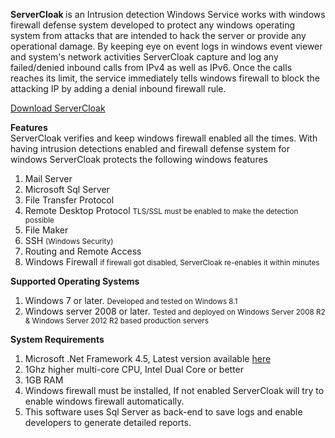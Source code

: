 <p>
  <b>
  ServerCloak
  </b>
  is an Intrusion detection Windows Service works with windows firewall defense system developed to protect any windows operating system from attacks that are intended to hack the server or provide any operational damage.
  By keeping eye on event logs in windows event viewer and system's network activities ServerCloak capture and log any failed/denied inbound calls from IPv4 as well as IPv6.
  Once the calls reaches its limit, the service immediately tells windows firewall to block the attacking IP by adding a denial inbound firewall rule.
</p>
<p>
  <a href="http://www.vikasrana.com/Download/ServerCloak.zip" target="_blank">
  Download ServerCloak
</a>
</p>
<p>
  <b>
  Features
  </b>
  <br>
  ServerCloak verifies and keep windows firewall enabled all the times. With having intrusion detections enabled and firewall defense system for windows ServerCloak protects the following windows features<br>
</p>

<ol>
  <li>
  Mail Server
  </li>
  <li>
  Microsoft Sql Server
  </li>
  <li>
  File Transfer Protocol
  </li>
  <li>
  Remote Desktop Protocol <small>
  TLS/SSL must be enabled to make the detection possible
  </small>
  </li>
  <li>
  File Maker
  </li>
  <li>
  SSH <small>
  (Windows Security)
  </small>
  </li>
  <li>
  Routing and Remote Access
  </li>
  <li>
  Windows Firewall <small>
  if firewall got disabled, ServerCloak re-enables it within minutes
  </small>
  </li>
</ol>
<p>
</p>
<p>
  <b>
  Supported Operating Systems
  </b>
</p>

<ol>
  <li>
  Windows 7 or later. <small>
  Developed and tested on Windows 8.1
 </small>
  </li>
  <li>
  Windows server 2008 or later. <small>
  Tested and deployed on Windows Server 2008 R2 &amp; Windows Server 2012 R2 based production servers
  </small>
  </li>
</ol>
<p>
</p>
<p>
  <b>
  System Requirements
  </b>
</p>

<ol>
  <li>
  Microsoft .Net Framework 4.5, Latest version available <a href="http://www.microsoft.com/Net" target="_blank">
  here
  </a>
  </li>
  <li>
  1Ghz higher multi-core CPU, Intel Dual Core or better
  </li>
  <li>
  1GB RAM
  </li>
  <li>
  Windows firewall must be installed, If not enabled ServerCloak will try to enable windows firewall automatically.
  </li>
  <li>
  This software uses Sql Server as back-end to save logs and enable developers to generate detailed reports.
  </li>
</ol>
